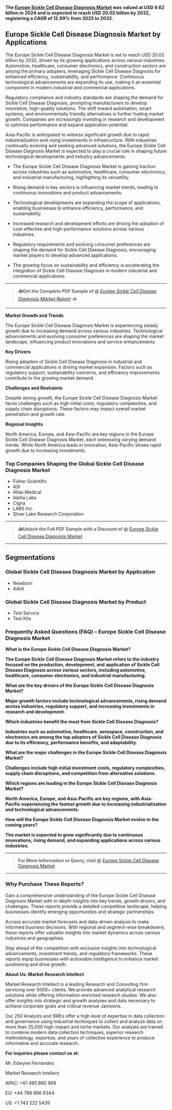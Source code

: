 <p><strong>The <a href="https://www.marketresearchintellect.com/download-sample/?rid=257222&amp;utm_source=Pulse-April-Europe&amp;utm_medium=852">Europe Sickle Cell Disease Diagnosis Market</a> was valued at USD 9.62 billion in 2024 and is expected to reach USD 20.02 billion by 2032, registering a CAGR of 12.99% from 2025 to 2032.</strong></p><h2>Europe Sickle Cell Disease Diagnosis Market by Applications&nbsp;</h2><p><p>The Europe Sickle Cell Disease Diagnosis Market is set to reach USD 20.02 billion by 2032, driven by its growing applications across various industries. Automotive, healthcare, consumer electronics, and construction sectors are among the primary adopters, leveraging Sickle Cell Disease Diagnosis for enhanced efficiency, sustainability, and performance. Continuous technological advancements are expanding its use, making it an essential component in modern industrial and commercial applications.</p><p>Regulatory compliance and industry standards are shaping the demand for Sickle Cell Disease Diagnosis, prompting manufacturers to develop innovative, high-quality solutions. The shift toward automation, smart systems, and environmentally friendly alternatives is further fueling market growth. Companies are increasingly investing in research and development to optimize performance and expand application potential.</p><p>Asia-Pacific is anticipated to witness significant growth due to rapid industrialization and rising investments in infrastructure. With industries continually evolving and seeking advanced solutions, the Europe Sickle Cell Disease Diagnosis Market is expected to play a crucial role in shaping future technological developments and industry advancements.</p></p><ul><li><p>The Europe Sickle Cell Disease Diagnosis Market is gaining traction across industries such as automotive, healthcare, consumer electronics, and industrial manufacturing, highlighting its versatility.</p></li><li><p>Rising demand in key sectors is influencing market trends, leading to continuous innovations and product advancements.</p></li><li><p>Technological developments are expanding the scope of applications, enabling businesses to enhance efficiency, performance, and sustainability.</p></li><li><p>Increased research and development efforts are driving the adoption of cost-effective and high-performance solutions across various industries.</p></li><li><p>Regulatory requirements and evolving consumer preferences are shaping the demand for Sickle Cell Disease Diagnosis, encouraging market players to develop advanced applications.</p></li><li><p>The growing focus on sustainability and efficiency is accelerating the integration of Sickle Cell Disease Diagnosis in modern industrial and commercial applications.</p></li></ul><hr /><blockquote><p><strong><span class="font-[700]">📥Get the Complete PDF Sample of @ </span></strong><em><span class="font-[700]"><a href="https://www.marketresearchintellect.com/download-sample/?rid=257222&amp;utm_source=Pulse-April-Europe&amp;utm_medium=852" target="_blank" data-tracking-control-name="article-ssr-frontend-pulse_little-text-block" data-tracking-will-navigate="" data-test-link="">Europe Sickle Cell Disease Diagnosis Market Report</a>&nbsp;📥</span></em></p></blockquote><hr /><p class="" data-start="77" data-end="360"><strong data-start="77" data-end="105">Market Growth and Trends</strong></p><p class="" data-start="77" data-end="360">The Europe Sickle Cell Disease Diagnosis Market is experiencing steady growth due to increasing demand across various industries. Technological advancements and evolving consumer preferences are shaping the market landscape, influencing product innovations and service enhancements.</p><p class="" data-start="362" data-end="606"><strong data-start="362" data-end="377">Key Drivers</strong></p><p class="" data-start="362" data-end="606">Rising adoption of Sickle Cell Disease Diagnosis in industrial and commercial applications is driving market expansion. Factors such as regulatory support, sustainability concerns, and efficiency improvements contribute to the growing market demand.</p><p class="" data-start="608" data-end="849"><strong data-start="608" data-end="637">Challenges and Restraints</strong></p><p class="" data-start="608" data-end="849">Despite strong growth, the Europe Sickle Cell Disease Diagnosis Market faces challenges such as high initial costs, regulatory complexities, and supply chain disruptions. These factors may impact overall market penetration and growth rate.</p><p class="" data-start="851" data-end="1095"><strong data-start="851" data-end="872">Regional Insights</strong></p><p class="" data-start="851" data-end="1095">North America, Europe, and Asia-Pacific are key regions in the Europe Sickle Cell Disease Diagnosis Market, each witnessing varying demand trends. While North America leads in innovation, Asia-Pacific shows rapid growth due to increasing investments.</p><p><h3>Top Companies Shaping the Global Sickle Cell Disease Diagnosis Market </h3><ul><li>Fisher Scientific</li><li>ASI</li><li>Atlas Medical</li><li>Alpha Labs</li><li>Cigna</li><li>LABS Inc.</li><li>Silver Lake Research Corporation</li></ul></p><hr /><blockquote><p><strong>📥Unlock the Full PDF Sample with a Discount of @</strong> <a href="https://www.marketresearchintellect.com/ask-for-discount/?rid=257222&amp;utm_source=Pulse-April-Europe&amp;utm_medium=852">Europe Sickle Cell Disease Diagnosis Market</a></p></blockquote><hr /><p><h2>Segmentations</h2><h3>Global Sickle Cell Disease Diagnosis Market by Application</h3><ul><li>Newborn</li><li>Adult</li></ul><h3>Global Sickle Cell Disease Diagnosis Market by Product</h3><ul><li>Test Service</li><li>Test Kits</li></ul></p><h3><strong>Frequently Asked Questions (FAQ) &ndash; Europe Sickle Cell Disease Diagnosis Market</strong></h3><p><strong>What is the Europe Sickle Cell Disease Diagnosis Market?</strong></p><p><strong>The Europe Sickle Cell Disease Diagnosis Market refers to the industry focused on the production, development, and application of Sickle Cell Disease Diagnosis across various sectors, including automotive, healthcare, consumer electronics, and industrial manufacturing.</strong></p><p><strong>What are the key drivers of the Europe Sickle Cell Disease Diagnosis Market?</strong></p><p><strong>Major growth factors include technological advancements, rising demand across industries, regulatory support, and increasing investments in research and development.</strong></p><p><strong>Which industries benefit the most from Sickle Cell Disease Diagnosis?</strong></p><p><strong>Industries such as automotive, healthcare, aerospace, construction, and electronics are among the top adopters of Sickle Cell Disease Diagnosis due to its efficiency, performance benefits, and adaptability.</strong></p><p><strong>What are the major challenges in the Europe Sickle Cell Disease Diagnosis Market?</strong></p><p><strong>Challenges include high initial investment costs, regulatory complexities, supply chain disruptions, and competition from alternative solutions.</strong></p><p><strong>Which regions are leading in the Europe Sickle Cell Disease Diagnosis Market?</strong></p><p><strong>North America, Europe, and Asia-Pacific are key regions, with Asia-Pacific experiencing the fastest growth due to increasing industrialization and technological advancements.</strong></p><p><strong>How will the Europe Sickle Cell Disease Diagnosis Market evolve in the coming years?</strong></p><p><strong>The market is expected to grow significantly due to continuous innovations, rising demand, and expanding applications across various industries.</strong></p><hr /><blockquote><p><span class="font-[700]"><strong>For More Information or Query, visit&nbsp;@</strong>&nbsp;</span><span class="font-[700]"><a href="https://www.marketresearchintellect.com/product/global-sickle-cell-disease-diagnosis-market-size-and-forecast/?utm_source=Linkedin&utm_medium=852" target="_blank" data-tracking-control-name="article-ssr-frontend-pulse_little-text-block" data-tracking-will-navigate="" data-test-link="">Europe Sickle Cell Disease Diagnosis Market</a></span></p></blockquote><hr /><h3><strong data-start="0" data-end="31">Why Purchase These Reports?</strong></h3><p class="" data-start="35" data-end="297">Gain a comprehensive understanding of the Europe Sickle Cell Disease Diagnosis Market with in-depth insights into key trends, growth drivers, and challenges. These reports provide a detailed competitive landscape, helping businesses identify emerging opportunities and strategic partnerships.</p><p class="" data-start="299" data-end="540">Access accurate market forecasts and data-driven analysis to make informed business decisions. With regional and segment-wise breakdowns, these reports offer valuable insights into market dynamics across various industries and geographies.</p><p class="" data-start="542" data-end="784">Stay ahead of the competition with exclusive insights into technological advancements, investment trends, and regulatory frameworks. These reports equip businesses with actionable intelligence to enhance market positioning and drive growth.</p><p><strong><span class="font-[700]">About Us: Market Research Intellect</span></strong></p><p><span class="">Market Research Intellect is a leading Research and Consulting firm servicing over 5000+ clients. We provide advanced analytical research solutions while offering information-enriched research studies.&nbsp;</span>We also offer insights into strategic and growth analyses and data necessary to achieve corporate goals and critical revenue Janisions.</p><p><span class="">Our 250 Analysts and SMEs offer a high level of expertise in data collection and governance using industrial techniques to collect and analyze data on more than 25,000 high-impact and niche markets. Our analysts are trained to combine modern data collection techniques, superior research methodology, expertise, and years of collective experience to produce informative and accurate research.</span></p><p><strong>For inquiries please contact us at:</strong></p><p>Mr. Edwyne Fernandes</p><p>Market Research Intellect</p><p>APAC: +61 485 860 968</p><p>EU: +44 788 886 6344</p><p>US: +1 743 222 5439</p>